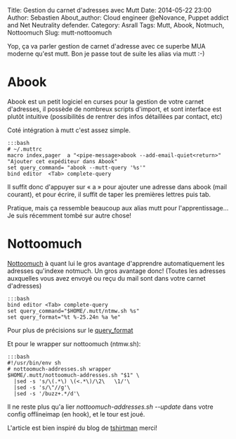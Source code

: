 Title: Gestion du carnet d'adresses avec Mutt
Date: 2014-05-22 23:00
Author: Sebastien
About_author: Cloud engineer @eNovance, Puppet addict and Net Neutrality defender.
Category: Asrall
Tags: Mutt, Abook, Notmuch, Nottoomuch
Slug: mutt-nottoomuch

Yop, ça va parler gestion de carnet d'adresse avec ce superbe MUA moderne qu'est mutt. Bon je passe tout de suite les alias via mutt :-)

# Abook

Abook est un petit logiciel en curses pour la gestion de votre carnet d'adresses, il possède de nombreux scripts d'import, et sont interface est plutôt intuitive (possibilités de rentrer des infos détaillées par contact, etc)

Coté intégration à mutt c'est assez simple.

    :::bash
    # ~/.muttrc
    macro index,pager  a "<pipe-message>abook --add-email-quiet<return>" "Ajouter cet expéditeur dans Abook"
    set query_command= "abook --mutt-query '%s'"
    bind editor  <Tab> complete-query

Il suffit donc d'appuyer sur « a » pour ajouter une adresse dans abook (mail courant), et pour écrire, il suffit de taper les premières lettres puis tab.

Pratique, mais ça ressemble beaucoup aux alias mutt pour l'apprentissage… Je suis récemment tombé sur autre chose!

# Nottoomuch

[Nottoomuch](https://github.com/domo141/nottoomuch) à quant lui le gros avantage d'apprendre automatiquement les adresses qu'indexe notmuch. Un gros avantage donc! (Toutes les adresses auxquelles vous avez envoyé ou reçu du mail sont dans votre carnet d'adresses)

    :::bash
    bind editor <Tab> complete-query
    set query_command="$HOME/.mutt/ntmw.sh %s"
    set query_format="%t %-25.24n %a %e"

Pour plus de précisions sur le [query\_format](http://durak.org/sean/pubs/software/mutt/reference.html#query-format)

Et pour le wrapper sur nottoomuch (ntmw.sh):

    :::bash
    #!/usr/bin/env sh
    # nottoomuch-addresses.sh wrapper
    $HOME/.mutt/nottoomuch-addresses.sh "$1" \
      |sed -s 's/\(.*\) \(<.*\)/\2\   \1/'\
      |sed -s 's/\"//g'\
      |sed -s '/buzz+.*/d'\

Il ne reste plus qu'a lier *nottoomuch-addresses.sh --update* dans votre config offlineimap (en hook), et le tour est joué.

L'article est bien inspiré du blog de [tshirtman](http://blog.tshirtman.fr/tags/nottoomuch) merci!
